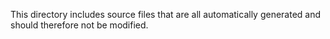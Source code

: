 This directory includes source files that are all automatically generated and should therefore not be modified.
